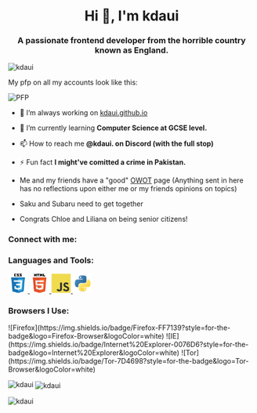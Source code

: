 <h1 align="center">Hi 👋, I'm kdaui</h1>
<h3 align="center">A passionate frontend developer from the horrible country known as England.</h3>

<p align="left"> <img src="https://komarev.com/ghpvc/?username=kdaui&label=Profile%20views&color=0e75b6&style=flat" alt="kdaui" /> </p>

My pfp on all my accounts look like this:

![PFP](https://kdaui.github.io/profile-pic.jpg)

- 🔭 I’m always working on [kdaui.github.io](github.com/kdaui/kdaui.github.io)

- 🌱 I’m currently learning **Computer Science at GCSE level.**

- 📫 How to reach me **@kdaui. on Discord (with the full stop)**

- ⚡ Fun fact **I might've comitted a crime in Pakistan.**

- Me and my friends have a "good" [OWOT](https://ourworldoftext.com/kdaui) page (Anything sent in here has no reflections upon either me or my friends opinions on topics)

- Saku and Subaru need to get together

- Congrats Chloe and Liliana on being senior citizens!

<h3 align="left">Connect with me:</h3>
<p align="left">
</p>

<h3 align="left">Languages and Tools:</h3>
<p align="left"> <a href="https://www.w3schools.com/css/" target="_blank" rel="noreferrer"> <img src="https://raw.githubusercontent.com/devicons/devicon/master/icons/css3/css3-original-wordmark.svg" alt="css3" width="40" height="40"/> </a> <a href="https://www.w3.org/html/" target="_blank" rel="noreferrer"> <img src="https://raw.githubusercontent.com/devicons/devicon/master/icons/html5/html5-original-wordmark.svg" alt="html5" width="40" height="40"/> </a> <a href="https://developer.mozilla.org/en-US/docs/Web/JavaScript" target="_blank" rel="noreferrer"> <img src="https://raw.githubusercontent.com/devicons/devicon/master/icons/javascript/javascript-original.svg" alt="javascript" width="40" height="40"/> </a> <a href="https://www.python.org" target="_blank" rel="noreferrer"> <img src="https://raw.githubusercontent.com/devicons/devicon/master/icons/python/python-original.svg" alt="python" width="40" height="40"/> </a> </p>

<h3 align="left">Browsers I Use:</h3>
<p align="left">
![Firefox](https://img.shields.io/badge/Firefox-FF7139?style=for-the-badge&logo=Firefox-Browser&logoColor=white)
![IE](https://img.shields.io/badge/Internet%20Explorer-0076D6?style=for-the-badge&logo=Internet%20Explorer&logoColor=white)
![Tor](https://img.shields.io/badge/Tor-7D4698?style=for-the-badge&logo=Tor-Browser&logoColor=white)
</p>

<p><img align="left" src="https://github-readme-stats.vercel.app/api/top-langs?username=kdaui&show_icons=true&locale=en&layout=compact" alt="kdaui" /></p>

<p>&nbsp;<img align="center" src="https://github-readme-stats.vercel.app/api?username=kdaui&show_icons=true&locale=en" alt="kdaui" /></p>

<p><img align="center" src="https://github-readme-streak-stats.herokuapp.com/?user=kdaui&" alt="kdaui" /></p>
